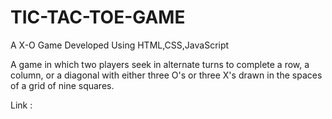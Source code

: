 # TIC-TAC-TOE-GAME

A X-O Game Developed Using HTML,CSS,JavaScript
 
A game in which two players seek in alternate turns to complete a row, a column, or a diagonal with either three O's or three X's drawn in the spaces of a grid of nine squares.

Link : 
